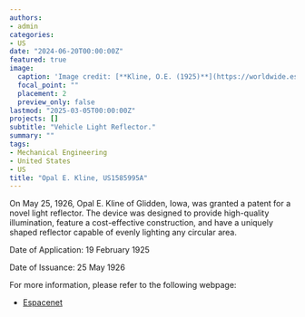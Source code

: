 ```yaml
---
authors:
- admin
categories:
- US
date: "2024-06-20T00:00:00Z"
featured: true
image:
  caption: 'Image credit: [**Kline, O.E. (1925)**](https://worldwide.espacenet.com/patent/search/family/021745018/publication/US1585995A?q=pn%3DUS1585995A)'
  focal_point: ""
  placement: 2
  preview_only: false
lastmod: "2025-03-05T00:00:00Z"
projects: []
subtitle: "Vehicle Light Reflector."
summary: ""
tags:
- Mechanical Engineering
- United States 
- US
title: "Opal E. Kline, US1585995A"
---
```

On May 25, 1926, Opal E. Kline of Glidden, Iowa, was granted a patent for a novel light reflector. The device was designed to provide high-quality illumination, feature a cost-effective construction, and have a uniquely shaped reflector capable of evenly lighting any circular area.

Date of Application: 19 February 1925

Date of Issuance: 25 May 1926

For more information, please refer to the following webpage: 

- [Espacenet](https://worldwide.espacenet.com/patent/search/family/021745018/publication/US1585995A?q=pn%3DUS1585995A)